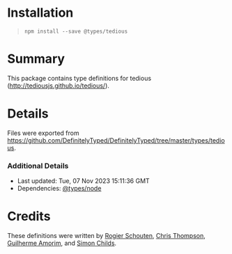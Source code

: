 # Installation
> `npm install --save @types/tedious`

# Summary
This package contains type definitions for tedious (http://tediousjs.github.io/tedious/).

# Details
Files were exported from https://github.com/DefinitelyTyped/DefinitelyTyped/tree/master/types/tedious.

### Additional Details
 * Last updated: Tue, 07 Nov 2023 15:11:36 GMT
 * Dependencies: [@types/node](https://npmjs.com/package/@types/node)

# Credits
These definitions were written by [Rogier Schouten](https://github.com/rogierschouten), [Chris Thompson](https://github.com/cjthompson), [Guilherme Amorim](https://github.com/guiampm), and [Simon Childs](https://github.com/csharpsi).
